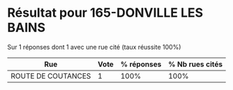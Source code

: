 # Résultat pour 165-DONVILLE LES BAINS

Sur 1 réponses dont 1 avec une rue cité (taux réussite 100%)

| Rue | Vote | % réponses | % Nb rues cités|
|-----|------|------------|----------------|
| ROUTE DE COUTANCES | 1 | 100% | 100%|
